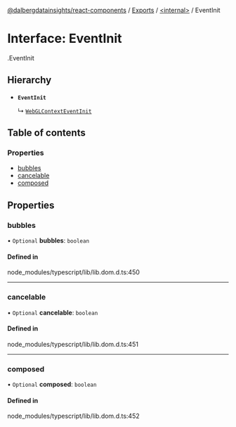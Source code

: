 [@dalbergdatainsights/react-components](../README.md) / [Exports](../modules.md) / [<internal\>](../modules/internal_.md) / EventInit

# Interface: EventInit

[<internal>](../modules/internal_.md).EventInit

## Hierarchy

- **`EventInit`**

  ↳ [`WebGLContextEventInit`](internal_.WebGLContextEventInit.md)

## Table of contents

### Properties

- [bubbles](internal_.EventInit.md#bubbles)
- [cancelable](internal_.EventInit.md#cancelable)
- [composed](internal_.EventInit.md#composed)

## Properties

### bubbles

• `Optional` **bubbles**: `boolean`

#### Defined in

node_modules/typescript/lib/lib.dom.d.ts:450

___

### cancelable

• `Optional` **cancelable**: `boolean`

#### Defined in

node_modules/typescript/lib/lib.dom.d.ts:451

___

### composed

• `Optional` **composed**: `boolean`

#### Defined in

node_modules/typescript/lib/lib.dom.d.ts:452
